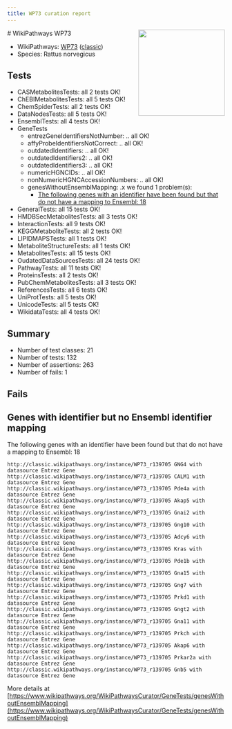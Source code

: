 ```yaml
---
title: WP73 curation report
---
```


<img style="float: right; width: 200px" src="https://upload.wikimedia.org/wikipedia/commons/thumb/8/83/Wplogo_with_text_500.png/640px-Wplogo_with_text_500.png" />
# WikiPathways WP73

* WikiPathways: [WP73](https://wikipathways.org/pathways/WP73) ([classic](https://classic.wikipathways.org/instance/WP73))
* Species: Rattus norvegicus
## Tests
* CASMetabolitesTests: all 2 tests OK!
* ChEBIMetabolitesTests: all 5 tests OK!
* ChemSpiderTests: all 2 tests OK!
* DataNodesTests: all 5 tests OK!
* EnsemblTests: all 4 tests OK!
* GeneTests
    * entrezGeneIdentifiersNotNumber: .. all OK!
    * affyProbeIdentifiersNotCorrect: .. all OK!
    * outdatedIdentifiers: .. all OK!
    * outdatedIdentifiers2: .. all OK!
    * outdatedIdentifiers3: .. all OK!
    * numericHGNCIDs: .. all OK!
    * nonNumericHGNCAccessionNumbers: .. all OK!
    * genesWithoutEnsemblMapping: .x we found 1 problem(s):
        * [The following genes with an identifier have been found but that do not have a mapping to Ensembl: 18](#c4e54315)
* GeneralTests: all 15 tests OK!
* HMDBSecMetabolitesTests: all 3 tests OK!
* InteractionTests: all 9 tests OK!
* KEGGMetaboliteTests: all 2 tests OK!
* LIPIDMAPSTests: all 1 tests OK!
* MetaboliteStructureTests: all 1 tests OK!
* MetabolitesTests: all 15 tests OK!
* OudatedDataSourcesTests: all 24 tests OK!
* PathwayTests: all 11 tests OK!
* ProteinsTests: all 2 tests OK!
* PubChemMetabolitesTests: all 3 tests OK!
* ReferencesTests: all 6 tests OK!
* UniProtTests: all 5 tests OK!
* UnicodeTests: all 5 tests OK!
* WikidataTests: all 4 tests OK!


## Summary

* Number of test classes: 21
* Number of tests: 132
* Number of assertions: 263
* Number of fails: 1

## Fails

<a name="c4e54315" />

## Genes with identifier but no Ensembl identifier mapping

The following genes with an identifier have been found but that do not have a mapping to Ensembl: 18
```
http://classic.wikipathways.org/instance/WP73_r139705 GNG4 with datasource Entrez Gene
http://classic.wikipathways.org/instance/WP73_r139705 CALM1 with datasource Entrez Gene
http://classic.wikipathways.org/instance/WP73_r139705 Pde4a with datasource Entrez Gene
http://classic.wikipathways.org/instance/WP73_r139705 Akap5 with datasource Entrez Gene
http://classic.wikipathways.org/instance/WP73_r139705 Gnai2 with datasource Entrez Gene
http://classic.wikipathways.org/instance/WP73_r139705 Gng10 with datasource Entrez Gene
http://classic.wikipathways.org/instance/WP73_r139705 Adcy6 with datasource Entrez Gene
http://classic.wikipathways.org/instance/WP73_r139705 Kras with datasource Entrez Gene
http://classic.wikipathways.org/instance/WP73_r139705 Pde1b with datasource Entrez Gene
http://classic.wikipathways.org/instance/WP73_r139705 Gna15 with datasource Entrez Gene
http://classic.wikipathways.org/instance/WP73_r139705 Gng7 with datasource Entrez Gene
http://classic.wikipathways.org/instance/WP73_r139705 Prkd1 with datasource Entrez Gene
http://classic.wikipathways.org/instance/WP73_r139705 Gngt2 with datasource Entrez Gene
http://classic.wikipathways.org/instance/WP73_r139705 Gna11 with datasource Entrez Gene
http://classic.wikipathways.org/instance/WP73_r139705 Prkch with datasource Entrez Gene
http://classic.wikipathways.org/instance/WP73_r139705 Akap6 with datasource Entrez Gene
http://classic.wikipathways.org/instance/WP73_r139705 Prkar2a with datasource Entrez Gene
http://classic.wikipathways.org/instance/WP73_r139705 Gnb5 with datasource Entrez Gene
```

More details at [https://www.wikipathways.org/WikiPathwaysCurator/GeneTests/genesWithoutEnsemblMapping](https://www.wikipathways.org/WikiPathwaysCurator/GeneTests/genesWithoutEnsemblMapping)

